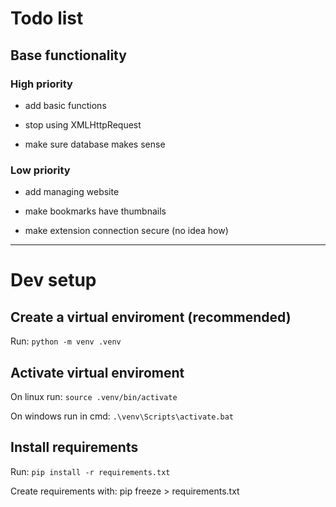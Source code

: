 # Todo list

## Base functionality

### High priority

- add basic functions

- stop using XMLHttpRequest

- make sure database makes sense


### Low priority

- add managing website

- make bookmarks have thumbnails

- make extension connection secure (no idea how)



---

# Dev setup

## Create a virtual enviroment (recommended)

Run: `python -m venv .venv`


## Activate virtual enviroment

On linux run: `source .venv/bin/activate`

On windows run in cmd: `.\venv\Scripts\activate.bat`


## Install requirements

Run: `pip install -r requirements.txt`




Create requirements with:
pip freeze > requirements.txt
